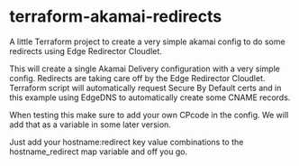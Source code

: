 # terraform-akamai-redirects
A little Terraform project to create a very simple akamai config to do some redirects using Edge Redirector Cloudlet.

This will create a single Akamai Delivery configuration with a very simple config. Redirects are taking care off by the Edge Redirector Cloudlet.
Terraform script will automatically request Secure By Default certs and in this example using EdgeDNS to automatically create some CNAME records.

When testing this make sure to add your own CPcode in the config. We will add that as a variable in some later version.

Just add your hostname:redirect key value combinations to the hostname_redirect map variable and off you go.
